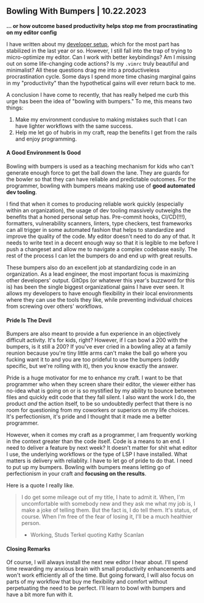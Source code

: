 ## Bowling With Bumpers | 10.22.2023

**... or how outcome based productivity helps stop me from procrastinating on my editor config**

I have written about my [developer setup](../SETUP.md), which for the most part has stabilized 
in the last year or so. However, I still fall into the trap of trying to micro-optimize my editor. 
Can I work with better keybindings? Am I missing out on some life-changing code actions?
Is my `.vimrc` truly beautiful and minimalist? All these questions drag me into a productiveless
procrastination cycle. Some days I spend more time chasing marginal gains in my "productivity" than
the hypothetical gains will ever return back to me.

A conclusion I have come to recently, that has really helped me curb this urge has been the idea 
of "bowling with bumpers." To me, this means two things:

1. Make my environment condusive to making mistakes such that I can have lighter workflows with the same
success.
2. Help me let go of hubris in my craft, reap the benefits I get from the rails and enjoy programming.

#### A Good Environment Is Good

Bowling with bumpers is used as a teaching mechanism for kids who can't generate enough force to get
the ball down the lane. They are guards for the bowler so that they can have reliable and predictable
outcomes. For the programmer, bowling with bumpers means making use of **good automated dev tooling**.

I find that when it comes to producing reliable work quickly (especially within an organization), the 
usage of dev tooling massively outweighs the benefits that a honed personal setup has. Pre-commit
hooks, CI/CD(!!!), formatters, vulnerability scanners, linters, type checkers, test frameworks can all
trigger in some automated fashion that helps to standardize and improve the quality of the code. My editor
doesn't need to do any of that. It needs to write text in a decent enough way so that it is legible to me
before I push a changeset and allow me to navigate a complex codebase easily. The rest of the process I can
let the bumpers do and end up with great results.

These bumpers also do an excellent job at standardizing code in an organization. As a lead engineer, the most
important focus is maximizing other developers' output. GitOps (or whatever this year's buzzword for this is)
has been the single biggest organizational gains I have ever seen. It allows my developers to have enough 
flexibility in their local environments where they can use the tools they like, while preventing individual
choices from screwing over others' workflows.

#### Pride Is The Devil

Bumpers are also meant to provide a fun experience in an objectively difficult activity. It's for kids, right?
However, if I can bowl a 200 with the bumpers, is it still a 200? If you've ever cried in a bowling alley at a 
family reunion because you're tiny little arms can't make the ball go where you fucking want it to and you are 
too prideful to use the bumpers (oddly specific, but we're rolling with it), then you know exactly the answer.

Pride is a huge motivator for me to enhance my craft. I want to be that programmer who when they screen share 
their editor, the viewer either has no-idea what is going on or is so mystified by my ability to bounce between
files and quickly edit code that they fall silent. I also want the work I do, the product _and_ the
action itself, to be so undoubtedly perfect that there is no room for questioning from my coworkers or superiors
on my life choices. It's perfectionism, it's pride and I thought that it made me a better programmer.

However, when it comes my craft as a programmer, I am frequently working in the context greater than the code 
itself. Code is a means to an end. I need to deliver a feature by next week? It doesn't matter for shit what 
editor I use, the underlying workflows or the type of LSP I have installed. What matters is delivery with reliablity.
I have to let go of pride to do that. I need to put up my bumpers. Bowling with bumpers means letting go of perfectionism
in your craft and **focusing on the results**.

Here is a quote I really like.

> I do get some mileage out of my title, I hate to admit it. When, I'm uncomfortable with somebody new and
> they ask me what my job is, I make a joke of telling them. But the fact is, I do tell them. It's status,
> of course. When I'm free of the fear of losing it, I'll be a much healthier person.
>
> - Working, Studs Terkel quoting Kathy Scanlan

#### Closing Remarks

Of course, I will always install the next new editor I hear about. I'll spend time rewarding my anxious brain with
small productivity enhancements and won't work efficiently all of the time. But going forward, I will also focus 
on parts of my workflow that buy me flexibility and comfort without perpetuating the need to be perfect. I'll learn
to bowl with bumpers and have a bit more fun with it.

